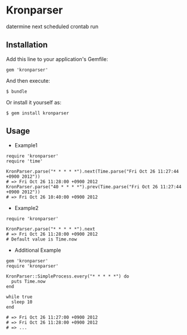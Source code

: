 Kronparser
======================

datermine next scheduled crontab run

Installation
------------

Add this line to your application's Gemfile:

    gem 'kronparser'

And then execute:

    $ bundle

Or install it yourself as:

    $ gem install kronparser

Usage
-----
 * Example1

```
require 'kronparser'
require 'time'

KronParser.parse("* * * * *").next(Time.parse("Fri Oct 26 11:27:44 +0900 2012"))
# => Fri Oct 26 11:28:00 +0900 2012
KronParser.parse("40 * * * *").prev(Time.parse("Fri Oct 26 11:27:44 +0900 2012"))
# => Fri Oct 26 10:40:00 +0900 2012
```

 * Example2

```
require 'kronparser'

KronParser.parse("* * * * *").next
# => Fri Oct 26 11:28:00 +0900 2012
# Default value is Time.now
```

 * Additional Example

```
gem 'kronparser'
require 'kronparser'

KronParser::SimpleProcess.every("* * * * *") do
  puts Time.now
end

while true
  sleep 10
end

# => Fri Oct 26 11:27:00 +0900 2012 
# => Fri Oct 26 11:28:00 +0900 2012
# => ...
```
